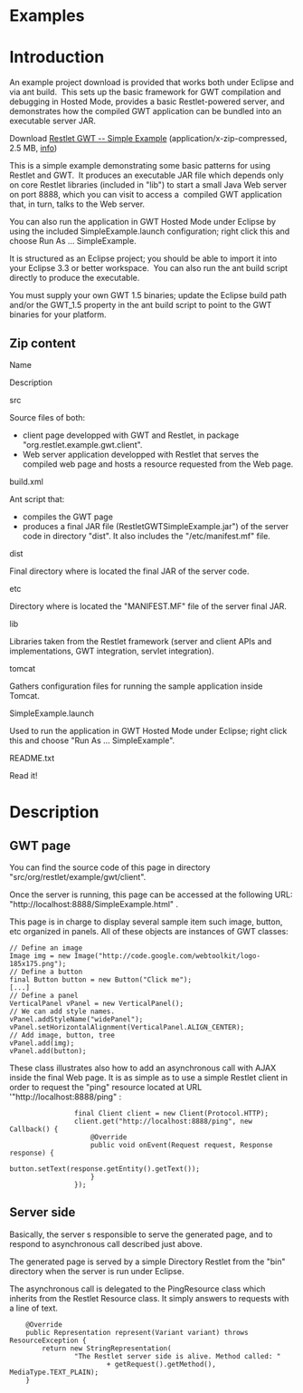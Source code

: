 Examples
========

Introduction
============

An example project download is provided that works both under Eclipse
and via ant build.  This sets up the basic framework for GWT compilation
and debugging in Hosted Mode, provides a basic Restlet-powered server,
and demonstrates how the compiled GWT application can be bundled into an
executable server JAR.

Download [Restlet GWT -- Simple
Example](/learn/guide/1.1#/162-restlet/version/default/part/AttachmentData/data/RestletGWTSimpleExample.zip "Restlet GWT -- Simple Example")
(application/x-zip-compressed, 2.5 MB,
[info](/learn/guide/1.1#/162-restlet.html))

This is a simple example demonstrating some basic patterns for using
Restlet and GWT.  It produces an executable JAR file which depends only
on core Restlet libraries (included in "lib") to start a small Java Web
server on port 8888, which you can visit to access a  compiled GWT
application that, in turn, talks to the Web server.

You can also run the application in GWT Hosted Mode under Eclipse by
using the included SimpleExample.launch configuration; right click this
and choose Run As ... SimpleExample.

It is structured as an Eclipse project; you should be able to import it
into your Eclipse 3.3 or better workspace.  You can also run the ant
build script directly to produce the executable.

You must supply your own GWT 1.5 binaries; update the Eclipse build path
and/or the GWT\_1.5 property in the ant build script to point to the GWT
binaries for your platform.

Zip content
-----------

Name

Description

src

Source files of both:

-   client page developped with GWT and Restlet, in package
    "org.restlet.example.gwt.client".
-   Web server application developped with Restlet that serves the
    compiled web page and hosts a resource requested from the Web page.

build.xml

Ant script that:

-   compiles the GWT page
-   produces a final JAR file (RestletGWTSimpleExample.jar") of the
    server code in directory "dist". It also includes the
    "/etc/manifest.mf" file.

dist

Final directory where is located the final JAR of the server code.

etc

Directory where is located the "MANIFEST.MF" file of the server final
JAR.

lib

Libraries taken from the Restlet framework (server and client APIs and
implementations, GWT integration, servlet integration).

tomcat

Gathers configuration files for running the sample application inside
Tomcat.

SimpleExample.launch

Used to run the application in GWT Hosted Mode under Eclipse; right
click this and choose "Run As ... SimpleExample".

README.txt

Read it!

Description
===========

GWT page
--------

You can find the source code of this page in directory
"src/org/restlet/example/gwt/client".

Once the server is running, this page can be accessed at the following
URL: "http://localhost:8888/SimpleExample.html" .

This page is in charge to display several sample item such image,
button, etc organized in panels. All of these objects are instances of
GWT classes:

    // Define an image
    Image img = new Image("http://code.google.com/webtoolkit/logo-185x175.png");
    // Define a button
    final Button button = new Button("Click me");
    [...]
    // Define a panel
    VerticalPanel vPanel = new VerticalPanel();
    // We can add style names.
    vPanel.addStyleName("widePanel");
    vPanel.setHorizontalAlignment(VerticalPanel.ALIGN_CENTER);
    // Add image, button, tree
    vPanel.add(img);
    vPanel.add(button);

These class illustrates also how to add an asynchronous call with AJAX
inside the final Web page. It is as simple as to use a simple Restlet
client in order to request the "ping" resource located at URL
'"http://localhost:8888/ping" :

                    final Client client = new Client(Protocol.HTTP);
                    client.get("http://localhost:8888/ping", new Callback() {
                        @Override
                        public void onEvent(Request request, Response response) {
                            button.setText(response.getEntity().getText());
                        }
                    });

Server side
-----------

Basically, the server s responsible to serve the generated page, and to
respond to asynchronous call described just above.

The generated page is served by a simple Directory Restlet from the
"bin" directory when the server is run under Eclipse.

The asynchronous call is delegated to the PingResource class which
inherits from the Restlet Resource class. It simply answers to requests
with a line of text.

        @Override
        public Representation represent(Variant variant) throws ResourceException {
            return new StringRepresentation(
                    "The Restlet server side is alive. Method called: "
                            + getRequest().getMethod(), MediaType.TEXT_PLAIN);
        }

